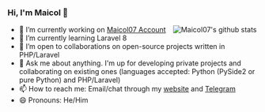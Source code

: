 ### Hi, I'm Maicol 👋
<img align="right" src="https://github-readme-stats.vercel.app/api?username=maicol07&count_private=true&count_private=true&show_icons=true" alt="Maicol07's github stats">

- 🔭 I’m currently working on [Maicol07 Account](https://account.maicol07.it)
- 🌱 I’m currently learning Laravel 8
- 👯 I’m open to collaborations on open-source projects written in PHP/Laravel
- 💬 Ask me about anything. I'm up for developing private projects and collaborating on existing ones (languages accepted: Python (PySide2 or pure Python) and PHP/Laravel)
- 📫 How to reach me: Email/chat through my [website](https://maicol07.it) and [Telegram](https://telegram.me/maicol07)
- 😄 Pronouns: He/Him

